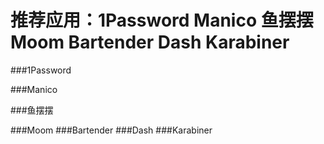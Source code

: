 # 推荐应用：1Password Manico 鱼摆摆 Moom Bartender Dash Karabiner

###1Password 

###Manico 

###鱼摆摆 

###Moom 
###Bartender 
###Dash 
###Karabiner